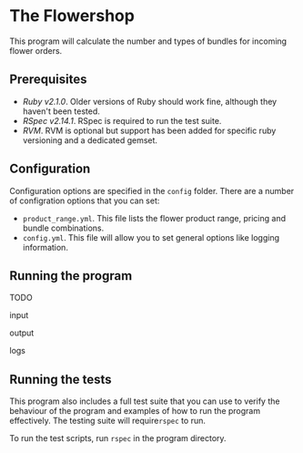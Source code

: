 # The Flowershop

This program will calculate the number and types of bundles for 
incoming flower orders.


## Prerequisites

-   *Ruby v2.1.0*. Older versions of Ruby should work fine, although they
    haven't been tested.
-   *RSpec v2.14.1*.  RSpec is required to run the test suite.
-   *RVM*. RVM is optional but support has been added for specific ruby
    versioning and a dedicated gemset.


## Configuration

Configuration options are specified in the `config` folder.  There are
a number of configration options that you can set:

-   `product_range.yml`. This file lists the flower product range, pricing
    and bundle combinations.
-   `config.yml`. This file will allow you to set general options like
    logging information.


## Running the program

TODO

input

output

logs


## Running the tests

This program also includes a full test suite that you can use to verify
the behaviour of the program and examples of how to run the program
effectively.  The testing suite will require`rspec` to run.

To run the test scripts, run `rspec` in the program directory.

